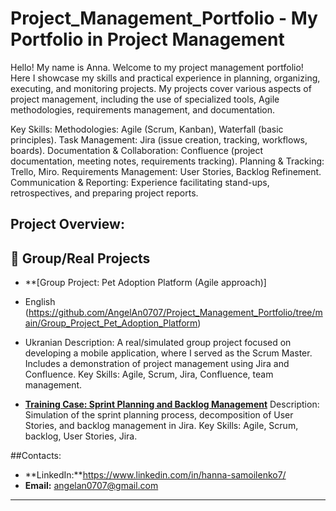 # Project_Management_Portfolio - My Portfolio in Project Management

Hello! My name is Anna. 
Welcome to my project management portfolio! Here I showcase my skills and practical experience in planning, organizing, executing, and monitoring projects. My projects cover various aspects of project management, including the use of specialized tools, Agile methodologies, requirements management, and documentation.

Key Skills:
Methodologies: Agile (Scrum, Kanban), Waterfall (basic principles).
Task Management: Jira (issue creation, tracking, workflows, boards).
Documentation & Collaboration: Confluence (project documentation, meeting notes, requirements tracking).
Planning & Tracking: Trello, Miro.
Requirements Management: User Stories, Backlog Refinement.
Communication & Reporting: Experience facilitating stand-ups, retrospectives, and preparing project reports.

## Project Overview:

## 👥 Group/Real Projects
* **[Group Project: Pet Adoption Platform (Agile approach)]
* English (https://github.com/AngelAn0707/Project_Management_Portfolio/tree/main/Group_Project_Pet_Adoption_Platform)
* Ukranian
    Description: A real/simulated group project focused on developing a mobile application, where I served as the Scrum Master. Includes a demonstration of project management using Jira and Confluence.
    Key Skills: Agile, Scrum, Jira, Confluence, team management.


* **[Training Case: Sprint Planning and Backlog Management](Sprint_Planning_Case/README.md)**
     Description: Simulation of the sprint planning process, decomposition of User Stories, and backlog management in Jira.
     Key Skills: Agile, Scrum, backlog, User Stories, Jira.

##Contacts:

* **LinkedIn:**https://www.linkedin.com/in/hanna-samoilenko7/
* **Email:** angelan0707@gmail.com

---
